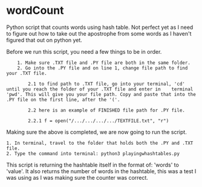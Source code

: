 # wordCount
Python script that counts words using hash table. Not perfect yet as I need to figure out how to take out the apostrophe from some words as I haven't figured that out on python yet.

Before we run this script, you need a few things to be in order.

		1. Make sure .TXT file and .PY file are both in the same folder.
		2. Go into the .PY file and on line 1, change file path to find your .TXT file.
  
			2.1 to find path to .TXT file, go into your terminal, 'cd' until you reach the folder of your .TXT file and enter in    terminal 'pwd'. This will give you your file path. Copy and paste that into the .PY file on the first line, after the '('.
  
			2.2 here is an example of FINISHED file path for .PY file.
  
			2.2.1 f = open("/.../.../.../.../TEXTFILE.txt", "r")
  
Making sure the above is completed, we are now going to run the script.

  	1. In terminal, travel to the folder that holds both the .PY and .TXT file.
  	2. Type the command into terminal: python3 playingwhashtables.py
  
This script is returning the hashtable itself in the format of: 'words' to 'value'. It also returns the number of words in the hashtable, this was a test I was using as I was making sure the counter was correct.
